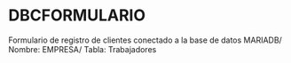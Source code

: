 # DBCFORMULARIO
Formulario de registro de clientes conectado  a la base de datos MARIADB/ Nombre: EMPRESA/ Tabla: Trabajadores
